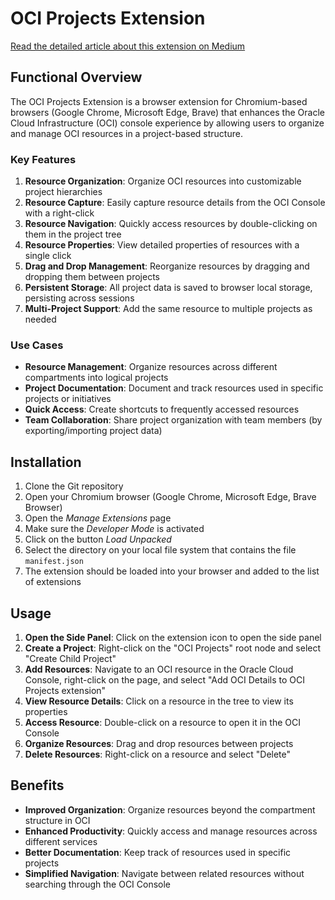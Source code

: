 # OCI Projects Extension

[Read the detailed article about this extension on Medium](https://lucasjellema.medium.com/oracle-cloud-projects-browser-extension-f76daa888354)

## Functional Overview

The OCI Projects Extension is a browser extension for Chromium-based browsers (Google Chrome, Microsoft Edge, Brave) that enhances the Oracle Cloud Infrastructure (OCI) console experience by allowing users to organize and manage OCI resources in a project-based structure. 

### Key Features

1. **Resource Organization**: Organize OCI resources into customizable project hierarchies
2. **Resource Capture**: Easily capture resource details from the OCI Console with a right-click
3. **Resource Navigation**: Quickly access resources by double-clicking on them in the project tree
4. **Resource Properties**: View detailed properties of resources with a single click
5. **Drag and Drop Management**: Reorganize resources by dragging and dropping them between projects
6. **Persistent Storage**: All project data is saved to browser local storage, persisting across sessions
7. **Multi-Project Support**: Add the same resource to multiple projects as needed

### Use Cases

- **Resource Management**: Organize resources across different compartments into logical projects
- **Project Documentation**: Document and track resources used in specific projects or initiatives
- **Quick Access**: Create shortcuts to frequently accessed resources
- **Team Collaboration**: Share project organization with team members (by exporting/importing project data)

## Installation

1. Clone the Git repository
2. Open your Chromium browser (Google Chrome, Microsoft Edge, Brave Browser)
3. Open the *Manage Extensions* page
4. Make sure the *Developer Mode* is activated
5. Click on the button *Load Unpacked*
6. Select the directory on your local file system that contains the file `manifest.json`
7. The extension should be loaded into your browser and added to the list of extensions

## Usage

1. **Open the Side Panel**: Click on the extension icon to open the side panel
2. **Create a Project**: Right-click on the "OCI Projects" root node and select "Create Child Project"
3. **Add Resources**: Navigate to an OCI resource in the Oracle Cloud Console, right-click on the page, and select "Add OCI Details to OCI Projects extension"
4. **View Resource Details**: Click on a resource in the tree to view its properties
5. **Access Resource**: Double-click on a resource to open it in the OCI Console
6. **Organize Resources**: Drag and drop resources between projects
7. **Delete Resources**: Right-click on a resource and select "Delete"

## Benefits

- **Improved Organization**: Organize resources beyond the compartment structure in OCI
- **Enhanced Productivity**: Quickly access and manage resources across different services
- **Better Documentation**: Keep track of resources used in specific projects
- **Simplified Navigation**: Navigate between related resources without searching through the OCI Console

